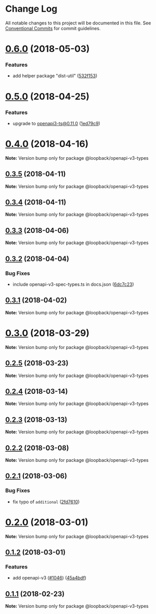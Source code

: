 # Change Log

All notable changes to this project will be documented in this file.
See [Conventional Commits](https://conventionalcommits.org) for commit guidelines.

<a name="0.6.0"></a>
# [0.6.0](https://github.com/strongloop/loopback-next/compare/@loopback/openapi-v3-types@0.5.0...@loopback/openapi-v3-types@0.6.0) (2018-05-03)


### Features

* add helper package "dist-util" ([532f153](https://github.com/strongloop/loopback-next/commit/532f153))




<a name="0.5.0"></a>
# [0.5.0](https://github.com/strongloop/loopback-next/compare/@loopback/openapi-v3-types@0.4.0...@loopback/openapi-v3-types@0.5.0) (2018-04-25)


### Features

* upgrade to openapi3-ts@0.11.0 ([1ed79c9](https://github.com/strongloop/loopback-next/commit/1ed79c9))




<a name="0.4.0"></a>
# [0.4.0](https://github.com/strongloop/loopback-next/compare/@loopback/openapi-v3-types@0.3.5...@loopback/openapi-v3-types@0.4.0) (2018-04-16)




**Note:** Version bump only for package @loopback/openapi-v3-types

<a name="0.3.5"></a>
## [0.3.5](https://github.com/strongloop/loopback-next/compare/@loopback/openapi-v3-types@0.3.4...@loopback/openapi-v3-types@0.3.5) (2018-04-11)




**Note:** Version bump only for package @loopback/openapi-v3-types

<a name="0.3.4"></a>
## [0.3.4](https://github.com/strongloop/loopback-next/compare/@loopback/openapi-v3-types@0.3.2...@loopback/openapi-v3-types@0.3.4) (2018-04-11)




**Note:** Version bump only for package @loopback/openapi-v3-types

<a name="0.3.3"></a>
## [0.3.3](https://github.com/strongloop/loopback-next/compare/@loopback/openapi-v3-types@0.3.2...@loopback/openapi-v3-types@0.3.3) (2018-04-06)




**Note:** Version bump only for package @loopback/openapi-v3-types

<a name="0.3.2"></a>
## [0.3.2](https://github.com/strongloop/loopback-next/compare/@loopback/openapi-v3-types@0.3.1...@loopback/openapi-v3-types@0.3.2) (2018-04-04)


### Bug Fixes

* include openapi-v3-spec-types.ts in docs.json ([6dc7c23](https://github.com/strongloop/loopback-next/commit/6dc7c23))




<a name="0.3.1"></a>
## [0.3.1](https://github.com/strongloop/loopback-next/compare/@loopback/openapi-v3-types@0.3.0...@loopback/openapi-v3-types@0.3.1) (2018-04-02)




**Note:** Version bump only for package @loopback/openapi-v3-types

<a name="0.3.0"></a>
# [0.3.0](https://github.com/strongloop/loopback-next/compare/@loopback/openapi-v3-types@0.2.5...@loopback/openapi-v3-types@0.3.0) (2018-03-29)




**Note:** Version bump only for package @loopback/openapi-v3-types

<a name="0.2.5"></a>
## [0.2.5](https://github.com/strongloop/loopback-next/compare/@loopback/openapi-v3-types@0.2.4...@loopback/openapi-v3-types@0.2.5) (2018-03-23)




**Note:** Version bump only for package @loopback/openapi-v3-types

<a name="0.2.4"></a>
## [0.2.4](https://github.com/strongloop/loopback-next/compare/@loopback/openapi-v3-types@0.2.3...@loopback/openapi-v3-types@0.2.4) (2018-03-14)




**Note:** Version bump only for package @loopback/openapi-v3-types

<a name="0.2.3"></a>
## [0.2.3](https://github.com/strongloop/loopback-next/compare/@loopback/openapi-v3-types@0.2.2...@loopback/openapi-v3-types@0.2.3) (2018-03-13)




**Note:** Version bump only for package @loopback/openapi-v3-types

<a name="0.2.2"></a>
## [0.2.2](https://github.com/strongloop/loopback-next/compare/@loopback/openapi-v3-types@0.2.1...@loopback/openapi-v3-types@0.2.2) (2018-03-08)




**Note:** Version bump only for package @loopback/openapi-v3-types

<a name="0.2.1"></a>
## [0.2.1](https://github.com/strongloop/loopback-next/compare/@loopback/openapi-v3-types@0.2.0...@loopback/openapi-v3-types@0.2.1) (2018-03-06)


### Bug Fixes

* fix typo of `additional` ([2fd7610](https://github.com/strongloop/loopback-next/commit/2fd7610))




<a name="0.2.0"></a>
# [0.2.0](https://github.com/strongloop/loopback-next/compare/@loopback/openapi-v3-types@0.1.2...@loopback/openapi-v3-types@0.2.0) (2018-03-01)




**Note:** Version bump only for package @loopback/openapi-v3-types

<a name="0.1.2"></a>
## [0.1.2](https://github.com/strongloop/loopback-next/compare/@loopback/openapi-v3-types@0.1.1...@loopback/openapi-v3-types@0.1.2) (2018-03-01)


### Features

* add openapi-v3 ([#1046](https://github.com/strongloop/loopback-next/issues/1046)) ([45a4bdf](https://github.com/strongloop/loopback-next/commit/45a4bdf))




<a name="0.1.1"></a>
## [0.1.1](https://github.com/strongloop/loopback-next/compare/@loopback/openapi-v3-types@0.1.0...@loopback/openapi-v3-types@0.1.1) (2018-02-23)




**Note:** Version bump only for package @loopback/openapi-v3-types
